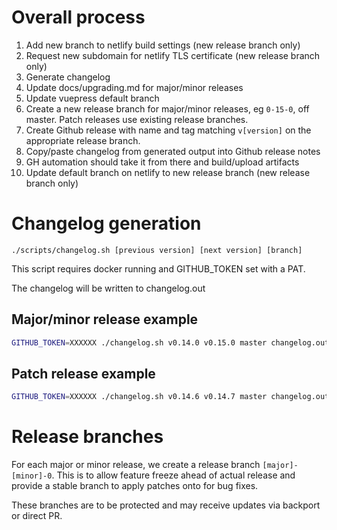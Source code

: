 # Overall process

1. Add new branch to netlify build settings (new release branch only)
2. Request new subdomain for netlify TLS certificate (new release branch only)
3. Generate changelog
4. Update docs/upgrading.md for major/minor releases
5. Update vuepress default branch
6. Create a new release branch for major/minor releases, eg `0-15-0`, off master.  Patch releases use existing release branches.
7. Create Github release with name and tag matching `v[version]` on the appropriate release branch.
8. Copy/paste changelog from generated output into Github release notes
9. GH automation should take it from there and build/upload artifacts
10. Update default branch on netlify to new release branch (new release branch only)

# Changelog generation

`./scripts/changelog.sh [previous version] [next version] [branch]`

This script requires docker running and GITHUB_TOKEN set with a PAT.

The changelog will be written to changelog.out

## Major/minor release example

```bash
GITHUB_TOKEN=XXXXXX ./changelog.sh v0.14.0 v0.15.0 master changelog.out
```

## Patch release example

```bash
GITHUB_TOKEN=XXXXXX ./changelog.sh v0.14.6 v0.14.7 master changelog.out
```

# Release branches

For each major or minor release, we create a release branch `[major]-[minor]-0`.  This is to allow feature freeze ahead of actual release and provide a stable branch to apply patches onto for bug fixes.

These branches are to be protected and may receive updates via backport or direct PR.
